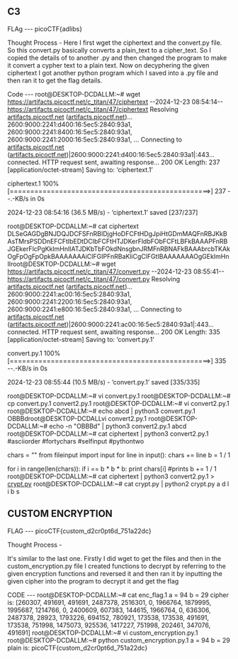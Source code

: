 ## C3

FLAg --- picoCTF{adlibs}

Thought Process - 
Here I first wget the ciphertext and the convert.py file. So this convert.py basically converts a plain_text to a cipher_text. So I copied the details of to another .py and then changed the program to make it convert a 
cypher text to a plain text. Now on decyphering the given ciphertext I got another python program which I saved into a .py file and then ran it to get the flag details.

Code ---
root@DESKTOP-DCDALLM:~# wget https://artifacts.picoctf.net/c_titan/47/ciphertext
--2024-12-23 08:54:14--  https://artifacts.picoctf.net/c_titan/47/ciphertext
Resolving [artifacts.picoctf.net](http://artifacts.picoctf.net/) ([artifacts.picoctf.net](http://artifacts.picoctf.net/))... 2600:9000:2241:d400:16:5ec5:2840:93a1, 2600:9000:2241:8400:16:5ec5:2840:93a1, 2600:9000:2241:2000:16:5ec5:2840:93a1, ...
Connecting to [artifacts.picoctf.net](http://artifacts.picoctf.net/) ([artifacts.picoctf.net](http://artifacts.picoctf.net/))|2600:9000:2241:d400:16:5ec5:2840:93a1|:443... connected.
HTTP request sent, awaiting response... 200 OK
Length: 237 [application/octet-stream]
Saving to: ‘ciphertext.1’

ciphertext.1                  100%[=================================================>]     237  --.-KB/s    in 0s

2024-12-23 08:54:16 (36.5 MB/s) - ‘ciphertext.1’ saved [237/237]

root@DESKTOP-DCDALLM:~# cat ciphertext
DLSeGAGDgBNJDQJDCFSFnRBIDjgHoDFCFtHDgJpiHtGDmMAQFnRBJKkBAsTMrsPSDDnEFCFtIbEDtDCIbFCFtHTJDKerFldbFObFCFtLBFkBAAAPFnRBJGEkerFlcPgKkImHnIlATJDKbTbFOkdNnsgbnJRMFnRBNAFkBAAAbrcbTKAkOgFpOgFpOpkBAAAAAAAiClFGIPFnRBaKliCgClFGtIBAAAAAAAOgGEkImHnIlroot@DESKTOP-DCDALLM:~# wget https://artifacts.picoctf.net/c_titan/47/convert.py
--2024-12-23 08:55:41--  https://artifacts.picoctf.net/c_titan/47/convert.py
Resolving [artifacts.picoctf.net](http://artifacts.picoctf.net/) ([artifacts.picoctf.net](http://artifacts.picoctf.net/))... 2600:9000:2241:ac00:16:5ec5:2840:93a1, 2600:9000:2241:2200:16:5ec5:2840:93a1, 2600:9000:2241:e800:16:5ec5:2840:93a1, ...
Connecting to [artifacts.picoctf.net](http://artifacts.picoctf.net/) ([artifacts.picoctf.net](http://artifacts.picoctf.net/))|2600:9000:2241:ac00:16:5ec5:2840:93a1|:443... connected.
HTTP request sent, awaiting response... 200 OK
Length: 335 [application/octet-stream]
Saving to: ‘convert.py.1’

convert.py.1                  100%[=================================================>]     335  --.-KB/s    in 0s

2024-12-23 08:55:44 (10.5 MB/s) - ‘convert.py.1’ saved [335/335]

root@DESKTOP-DCDALLM:~# vi convert.py.1
root@DESKTOP-DCDALLM:~# cp convert.py.1 convert2.py.1
root@DESKTOP-DCDALLM:~# vi convert2.py.1
root@DESKTOP-DCDALLM:~# echo abcd | python3 convert.py.1
OBBBdroot@DESKTOP-DCDALLvi convert2.py.1
root@DESKTOP-DCDALLM:~# echo -n "OBBBd" | python3 convert2.py.1
abcd
root@DESKTOP-DCDALLM:~# cat ciphertext | python3 convert2.py.1
#asciiorder
#fortychars
#selfinput
#pythontwo

chars = ""
from fileinput import input
for line in input():
chars += line
b = 1 / 1

for i in range(len(chars)):
if i == b * b * b:
print chars[i] #prints
b += 1 / 1
root@DESKTOP-DCDALLM:~# cat ciphertext | python3 convert2.py.1 > [crypt.py](http://crypt.py/)
root@DESKTOP-DCDALLM:~# cat crypt.py | python2 crypt.py
a
d
l
i
b
s


## CUSTOM ENCRYPTION

FLAG --- picoCTF{custom_d2cr0pt6d_751a22dc}

Thought Process -

It's similar to the last one. Firstly I did wget to get the files and then in the custom_encryption.py file I created functions to decrypt by referring to the given encryption functions and reversed it
and then ran it by inputting the given cipher into the program to decrypt it and get the flag

CODE ---
root@DESKTOP-DCDALLM:~# cat enc_flag.1
a = 94
b = 29
cipher is: [260307, 491691, 491691, 2487378, 2516301, 0, 1966764, 1879995, 1995687, 1214766, 0, 2400609, 607383, 144615, 1966764, 0, 636306,
2487378, 28923, 1793226, 694152, 780921, 173538, 173538, 491691, 173538, 751998, 1475073, 925536, 1417227, 751998, 202461, 347076, 491691]
root@DESKTOP-DCDALLM:~# vi custom_encryption.py.1
root@DESKTOP-DCDALLM:~# python custom_encryption.py.1
a = 94
b = 29
plain is: picoCTF{custom_d2cr0pt6d_751a22dc}
